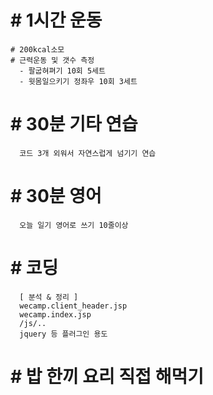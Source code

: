 # # 1시간 운동

    # 200kcal소모 
    # 근력운동 및 갯수 측정 
      - 팔굽혀펴기 10회 5세트 
      - 윗몸일으키기 정좌우 10회 3세트 

# # 30분 기타 연습

      코드 3개 외워서 자연스럽게 넘기기 연습

# # 30분 영어

      오늘 일기 영어로 쓰기 10줄이상

# # 코딩

      [ 분석 & 정리 ]
      wecamp.client_header.jsp
      wecamp.index.jsp
      /js/..
      jquery 등 플러그인 용도

# # 밥 한끼 요리 직접 해먹기
